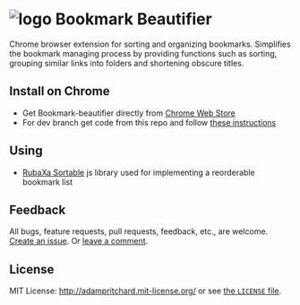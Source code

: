 # ![logo](https://cloud.githubusercontent.com/assets/17416048/23990418/a5bcf738-0a3e-11e7-8326-34e2633c65ba.png)   Bookmark Beautifier
Chrome browser extension for sorting and organizing bookmarks. Simplifies the bookmark managing process by providing functions such as sorting, grouping similar links into folders and shortening obscure titles.

## Install on Chrome
* Get Bookmark-beautifier directly from [Chrome Web Store](https://chrome.google.com/webstore/detail/bookmark-beautifier/ahnaocfoepojfegbafgokdjnpnhajjgb?hl=en)
* For dev branch get code from this repo and follow [these instructions](https://developer.chrome.com/extensions/getstarted#unpacked)

## Using
* [RubaXa Sortable](https://github.com/RubaXa/Sortable) js library used for implementing a reorderable bookmark list

## Feedback

All bugs, feature requests, pull requests, feedback, etc., are welcome. [Create an issue](https://github.com/koolzz/bookmark-beautifier/issues). Or [leave a comment](https://chrome.google.com/webstore/detail/bookmark-beautifier/ahnaocfoepojfegbafgokdjnpnhajjgb/support?utm_campaign=en&utm_source=en-et-na-us-oc-webstrhm&utm_medium=et).

## License

MIT License: http://adampritchard.mit-license.org/ or see [the `LICENSE` file](https://github.com/koolzz/bookmark-beautifier/blob/master/LICENSE.md).
